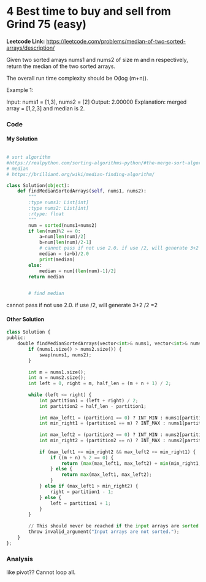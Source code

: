 # 4 Best time to buy and sell from Grind 75 (easy)
**Leetcode Link:** https://leetcode.com/problems/median-of-two-sorted-arrays/description/

 
Given two sorted arrays nums1 and nums2 of size m and n respectively, return the median of the two sorted arrays.

The overall run time complexity should be O(log (m+n)).

 

Example 1:

Input: nums1 = [1,3], nums2 = [2]
Output: 2.00000
Explanation: merged array = [1,2,3] and median is 2.


### Code



#### My Solution
```python

# sort algorithm
#https://realpython.com/sorting-algorithms-python/#the-merge-sort-algorithm-in-python  
# median 
# https://brilliant.org/wiki/median-finding-algorithm/

class Solution(object):
    def findMedianSortedArrays(self, nums1, nums2):
        """
        :type nums1: List[int]
        :type nums2: List[int]
        :rtype: float
        """
        num = sorted(nums1+nums2)
        if len(num)%2 == 0:
            a=num[len(num)/2]
            b=num[len(num)/2-1]
            # cannot pass if not use 2.0. if use /2, will generate 3+2 /2 =2
            median = (a+b)/2.0
            print(median)
        else:
            median = num[(len(num)-1)/2]
        return median
        

        # find median

```
cannot pass if not use 2.0. if use /2, will generate 3+2 /2 =2

#### Other Solution

```python
class Solution {
public:
    double findMedianSortedArrays(vector<int>& nums1, vector<int>& nums2) {
        if (nums1.size() > nums2.size()) {
            swap(nums1, nums2);
        }
        
        int m = nums1.size();
        int n = nums2.size();
        int left = 0, right = m, half_len = (m + n + 1) / 2;
        
        while (left <= right) {
            int partition1 = (left + right) / 2;
            int partition2 = half_len - partition1;
            
            int max_left1 = (partition1 == 0) ? INT_MIN : nums1[partition1 - 1];
            int min_right1 = (partition1 == m) ? INT_MAX : nums1[partition1];
            
            int max_left2 = (partition2 == 0) ? INT_MIN : nums2[partition2 - 1];
            int min_right2 = (partition2 == n) ? INT_MAX : nums2[partition2];
            
            if (max_left1 <= min_right2 && max_left2 <= min_right1) {
                if ((m + n) % 2 == 0) {
                    return (max(max_left1, max_left2) + min(min_right1, min_right2)) / 2.0;
                } else {
                    return max(max_left1, max_left2);
                }
            } else if (max_left1 > min_right2) {
                right = partition1 - 1;
            } else {
                left = partition1 + 1;
            }
        }
        
        // This should never be reached if the input arrays are sorted correctly.
        throw invalid_argument("Input arrays are not sorted.");
    }
};
 ```       

### Analysis

like pivot??
Cannot loop all.

